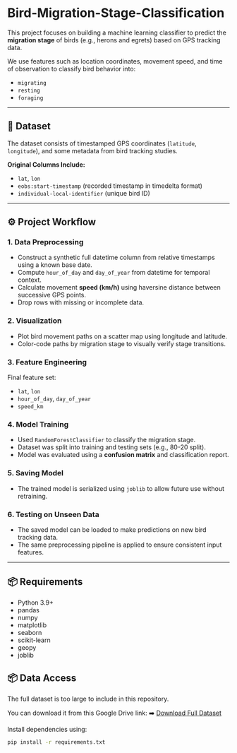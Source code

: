 # Bird-Migration-Stage-Classification

This project focuses on building a machine learning classifier to predict the **migration stage** of birds (e.g., herons and egrets) based on GPS tracking data.

We use features such as location coordinates, movement speed, and time of observation to classify bird behavior into:
- `migrating`
- `resting`
- `foraging`

---

## 📁 Dataset

The dataset consists of timestamped GPS coordinates (`latitude`, `longitude`), and some metadata from bird tracking studies.

**Original Columns Include:**
- `lat`, `lon`
- `eobs:start-timestamp` (recorded timestamp in timedelta format)
- `individual-local-identifier` (unique bird ID)

---

## ⚙️ Project Workflow

### **1. Data Preprocessing**
- Construct a synthetic full datetime column from relative timestamps using a known base date.
- Compute `hour_of_day` and `day_of_year` from datetime for temporal context.
- Calculate movement **speed (km/h)** using haversine distance between successive GPS points.
- Drop rows with missing or incomplete data.

### **2. Visualization**
- Plot bird movement paths on a scatter map using longitude and latitude.
- Color-code paths by migration stage to visually verify stage transitions.

### **3. Feature Engineering**
Final feature set:
- `lat`, `lon`
- `hour_of_day`, `day_of_year`
- `speed_km`

### **4. Model Training**
- Used `RandomForestClassifier` to classify the migration stage.
- Dataset was split into training and testing sets (e.g., 80-20 split).
- Model was evaluated using a **confusion matrix** and classification report.

### **5. Saving Model**
- The trained model is serialized using `joblib` to allow future use without retraining.

### **6. Testing on Unseen Data**
- The saved model can be loaded to make predictions on new bird tracking data.
- The same preprocessing pipeline is applied to ensure consistent input features.

---

## 📦 Requirements

- Python 3.9+
- pandas
- numpy
- matplotlib
- seaborn
- scikit-learn
- geopy
- joblib

## 📦 Data Access

The full dataset is too large to include in this repository.

You can download it from this Google Drive link:
➡️ [Download Full Dataset](https://drive.google.com/drive/folders/1cOHfzNM6QEv6d_dgDom7f6TK-9Ng0xX4?usp=drive_link)



Install dependencies using:

```bash
pip install -r requirements.txt
